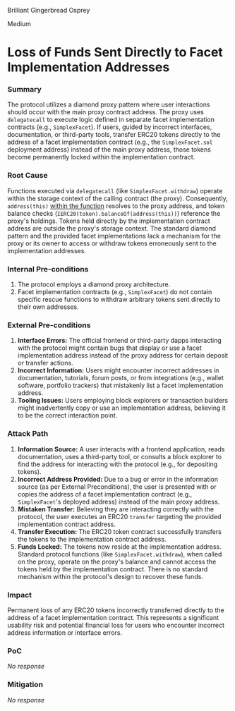 Brilliant Gingerbread Osprey

Medium

# Loss of Funds Sent Directly to Facet Implementation Addresses

### Summary

The protocol utilizes a diamond proxy pattern where user interactions should occur with the main proxy contract address. The proxy uses `delegatecall` to execute logic defined in separate facet implementation contracts (e.g., `SimplexFacet`). If users, guided by incorrect interfaces, documentation, or third-party tools, transfer ERC20 tokens directly to the address of a facet implementation contract (e.g., the `SimplexFacet.sol` deployment address) instead of the main proxy address, those tokens become permanently locked within the implementation contract.

### Root Cause

Functions executed via `delegatecall` (like `SimplexFacet.withdraw`) operate within the storage context of the calling contract (the proxy). Consequently, `address(this)` [within the function](https://github.com/sherlock-audit/2025-04-burve/blob/main/Burve/src/multi/facets/SimplexFacet.sol#L248) resolves to the proxy address, and token balance checks (`IERC20(token).balanceOf(address(this))`) reference the proxy's holdings. Tokens held directly by the implementation contract address are outside the proxy's storage context. The standard diamond pattern and the provided facet implementations lack a mechanism for the proxy or its owner to access or withdraw tokens erroneously sent to the implementation addresses.


### Internal Pre-conditions

1.  The protocol employs a diamond proxy architecture.
2.  Facet implementation contracts (e.g., `SimplexFacet`) do not contain specific rescue functions to withdraw arbitrary tokens sent directly to their own addresses.


### External Pre-conditions

1.  **Interface Errors:** The official frontend or third-party dapps interacting with the protocol might contain bugs that display or use a facet implementation address instead of the proxy address for certain deposit or transfer actions.
2.  **Incorrect Information:** Users might encounter incorrect addresses in documentation, tutorials, forum posts, or from integrations (e.g., wallet software, portfolio trackers) that mistakenly list a facet implementation address.
3.  **Tooling Issues:** Users employing block explorers or transaction builders might inadvertently copy or use an implementation address, believing it to be the correct interaction point.

### Attack Path

1.  **Information Source:** A user interacts with a frontend application, reads documentation, uses a third-party tool, or consults a block explorer to find the address for interacting with the protocol (e.g., for depositing tokens).
2.  **Incorrect Address Provided:** Due to a bug or error in the information source (as per External Preconditions), the user is presented with or copies the address of a facet implementation contract (e.g., `SimplexFacet`'s deployed address) instead of the main proxy address.
3.  **Mistaken Transfer:** Believing they are interacting correctly with the protocol, the user executes an ERC20 `transfer` targeting the provided implementation contract address.
4.  **Transfer Execution:** The ERC20 token contract successfully transfers the tokens to the implementation contract address.
5.  **Funds Locked:** The tokens now reside at the implementation address. Standard protocol functions (like `SimplexFacet.withdraw`), when called on the proxy, operate on the proxy's balance and cannot access the tokens held by the implementation contract. There is no standard mechanism within the protocol's design to recover these funds.


### Impact

Permanent loss of any ERC20 tokens incorrectly transferred directly to the address of a facet implementation contract. This represents a significant usability risk and potential financial loss for users who encounter incorrect address information or interface errors.

### PoC

_No response_

### Mitigation

_No response_